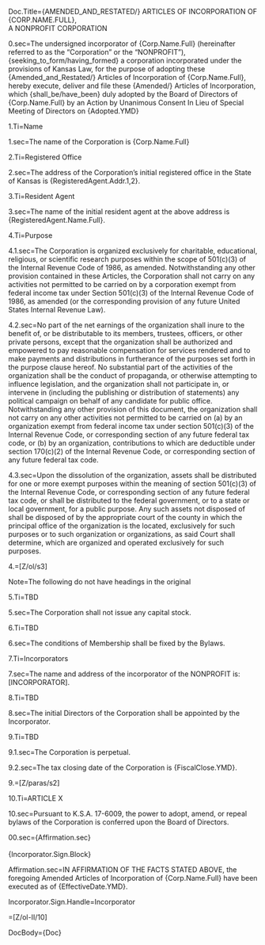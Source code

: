Doc.Title=<span style="text-transform:uppercase">{Amended_and_Restated/} ARTICLES OF INCORPORATION OF<br> {Corp.Name.Full}</span>, <br>A NONPROFIT CORPORATION

0.sec=The undersigned incorporator of {Corp.Name.Full} (hereinafter referred to as the “Corporation” or the “NONPROFIT”), {seeking_to_form/having_formed} a corporation incorporated under the provisions of Kansas Law, for the purpose of adopting these {Amended_and_Restated/} Articles of Incorporation of {Corp.Name.Full}, hereby execute, deliver and file these {Amended/} Articles of Incorporation, which {shall_be/have_been} duly adopted by the Board of Directors of {Corp.Name.Full} by an Action by Unanimous Consent In Lieu of Special Meeting of Directors on {Adopted.YMD}

1.Ti=Name

1.sec=The name of the Corporation is {Corp.Name.Full}

2.Ti=Registered Office

2.sec=The address of the Corporation’s initial registered office in the State of Kansas is {RegisteredAgent.Addr.1,2}.

3.Ti=Resident Agent

3.sec=The name of the initial resident agent at the above address is {RegisteredAgent.Name.Full}.


4.Ti=Purpose

4.1.sec=The Corporation is organized exclusively for charitable, educational, religious, or scientific research purposes within the scope of 501(c)(3) of the Internal Revenue Code of 1986, as amended.  Notwithstanding any other provision contained in these Articles, the Corporation shall not carry on any activities not permitted to be carried on by a corporation exempt from federal income tax under Section 501(c)(3) of the Internal Revenue Code of 1986, as amended (or the corresponding provision of any future United States Internal Revenue Law).  

4.2.sec=No part of the net earnings of the organization shall inure to the benefit of, or be distributable to its members, trustees, officers, or other private persons, except that the organization shall be authorized and empowered to pay reasonable compensation for services rendered and to make payments and distributions in furtherance of the purposes set forth in the purpose clause hereof.  No substantial part of the activities of the organization shall be the conduct of propaganda, or otherwise attempting to influence legislation, and the organization shall not participate in, or intervene in (including the publishing or distribution of statements) any political campaign on behalf of any candidate for public office.  Notwithstanding any other provision of this document, the organization shall not carry on any other activities not permitted to be carried on (a) by an organization exempt from federal income tax under section 501(c)(3) of the Internal Revenue Code, or corresponding section of any future federal tax code, or (b) by an organization, contributions to which are deductible under section 170(c)(2) of the Internal Revenue Code, or corresponding section of any future federal tax code.

4.3.sec=Upon the dissolution of the organization, assets shall be distributed for one or more exempt purposes within the meaning of section 501(c)(3) of the Internal Revenue Code, or corresponding section of any future federal tax code, or shall be distributed to the federal government, or to a state or local government, for a public purpose.  Any such assets not disposed of shall be disposed of by the appropriate court of the county in which the principal office of the organization is the located, exclusively for such purposes or to such organization or organizations, as said Court shall determine, which are organized and operated exclusively for such purposes.

4.=[Z/ol/s3]

Note=The following do not have headings in the original

5.Ti=TBD

5.sec=The Corporation shall not issue any capital stock.

6.Ti=TBD

6.sec=The conditions of Membership shall be fixed by the Bylaws.

7.Ti=Incorporators

7.sec=The name and address of the incorporator of the NONPROFIT is:<br>[INCORPORATOR].

8.Ti=TBD

8.sec=The initial Directors of the Corporation shall be appointed by the Incorporator.

9.Ti=TBD

9.1.sec=The Corporation is perpetual.

9.2.sec=The tax closing date of the Corporation is {FiscalClose.YMD}.

9.=[Z/paras/s2]

10.Ti=ARTICLE X

10.sec=Pursuant to K.S.A. 17-6009, the power to adopt, amend, or repeal bylaws of the Corporation is conferred upon the Board of Directors.

00.sec={Affirmation.sec}<br><br>{Incorporator.Sign.Block}

Affirmation.sec=IN AFFIRMATION OF THE FACTS STATED ABOVE, the foregoing Amended Articles of Incorporation of {Corp.Name.Full} have been executed as of {EffectiveDate.YMD}.

Incorporator.Sign.Handle=Incorporator

=[Z/ol-II/10]

DocBody={Doc}
